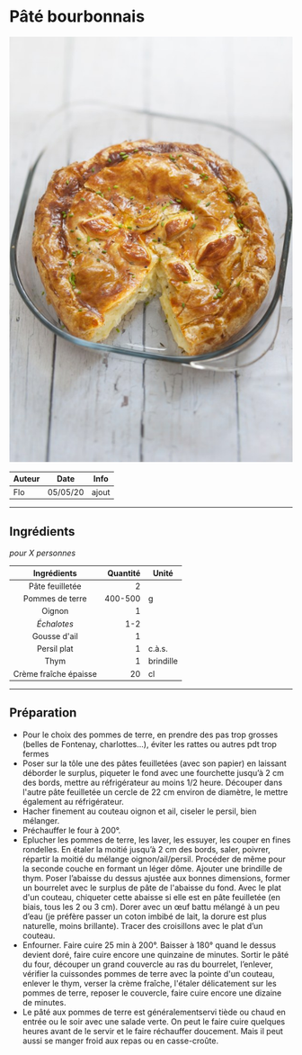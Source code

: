 # Pâté bourbonnais

![photo](photos/pate_bourbonnais.jpg)

| Auteur         | Date           | Info  |
| -------------- |:--------------:| ----- |
| Flo            | 05/05/20       | ajout |

___

## Ingrédients

*pour X personnes*

| Ingrédients             | Quantité     | Unité
|:-----------------------:|-------------:|-------
| Pâte feuilletée         |            2 |
| Pommes de terre         |      400-500 | g
| Oignon                  |            1 |
| *Échalotes*             |          1-2 |
| Gousse d'ail            |            1 |
| Persil plat             |            1 | c.à.s.
| Thym                    |            1 | brindille
| Crème fraîche épaisse   |           20 | cl

___

## Préparation

* Pour le choix des pommes de terre, en prendre des pas trop grosses (belles de Fontenay, charlottes...), éviter les rattes ou autres pdt trop fermes
* Poser sur la tôle une des pâtes feuilletées (avec son papier) en laissant déborder le surplus, piqueter le fond avec une fourchette jusqu’à 2 cm des bords, mettre au réfrigérateur au moins 1/2 heure. Découper dans l'autre pâte feuilletée un cercle de 22 cm environ de diamètre, le mettre également au réfrigérateur. 
* Hacher finement au couteau oignon et ail, ciseler le persil, bien mélanger.
* Préchauffer le four à 200°. 
* Eplucher les pommes de terre, les laver, les essuyer, les couper en fines rondelles. En étaler la moitié jusqu’à 2 cm des bords, saler, poivrer, répartir la moitié du mélange oignon/ail/persil. Procéder de même pour la seconde couche en formant un léger dôme. Ajouter une brindille de thym. Poser l’abaisse du dessus ajustée aux bonnes dimensions, former un bourrelet avec le surplus de pâte de l'abaisse du fond. Avec le plat d'un couteau, chiqueter cette abaisse si elle est en pâte feuilletée (en biais, tous les 2 ou 3 cm). Dorer avec un œuf battu mélangé à un peu d’eau (je préfère passer un coton imbibé de lait, la dorure est plus naturelle, moins brillante). Tracer des croisillons avec le plat d’un couteau. 
* Enfourner. Faire cuire 25 min à 200°. Baisser à 180° quand le dessus devient doré, faire cuire encore une quinzaine de minutes. Sortir le pâté du four, découper un grand couvercle au ras du bourrelet, l’enlever, vérifier la cuissondes pommes de terre avec la pointe d'un couteau, enlever le thym, verser la crème fraîche, l'étaler délicatement sur les pommes de terre, reposer le couvercle, faire cuire encore une dizaine de minutes. 
* Le pâté aux pommes de terre est généralementservi tiède ou chaud en entrée ou le soir avec une salade verte. On peut le faire cuire quelques heures avant de le servir et le faire réchauffer doucement. Mais il peut aussi se manger froid aux repas ou en casse-croûte.
